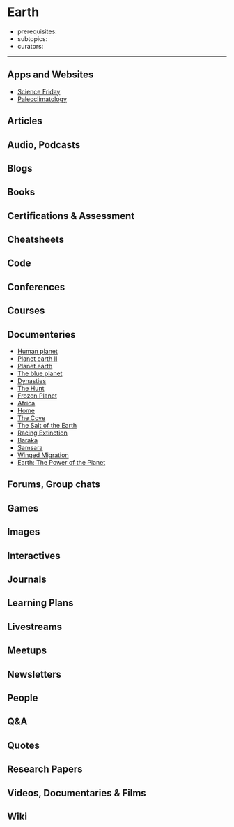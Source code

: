 # Earth

- prerequisites:
- subtopics:
- curators:

------

## Apps and Websites

- [Science Friday](https://www.sciencefriday.com/topics/earth-science/)
- [Paleoclimatology](https://en.wikipedia.org/wiki/Paleoclimatology)

## Articles

## Audio, Podcasts

## Blogs

## Books

## Certifications & Assessment

## Cheatsheets

## Code

## Conferences

## Courses

## Documenteries

- [Human planet](https://letterboxd.com/film/human-planet/)
- [Planet earth II](https://letterboxd.com/film/planet-earth-ii/)
- [Planet earth](https://letterboxd.com/film/planet-earth-2006/)
- [The blue planet](https://letterboxd.com/film/the-blue-planet/)
- [Dynasties](https://letterboxd.com/film/dynasties/)
- [The Hunt](https://letterboxd.com/film/the-hunt-2015/)
- [Frozen Planet](https://letterboxd.com/film/frozen-planet/)
- [Africa](https://letterboxd.com/film/africa-2013/)
- [Home](https://letterboxd.com/film/home-2009/)
- [The Cove](https://letterboxd.com/film/the-cove/)
- [The Salt of the Earth](https://letterboxd.com/film/the-salt-of-the-earth/)
- [Racing Extinction](https://letterboxd.com/film/racing-extinction/)
- [Baraka](https://letterboxd.com/film/baraka/)
- [Samsara](https://letterboxd.com/film/samsara-2011/)
- [Winged Migration](https://letterboxd.com/film/winged-migration/)
- [Earth: The Power of the Planet](https://letterboxd.com/film/earth-the-power-of-the-planet/)

## Forums, Group chats

## Games

## Images

## Interactives

## Journals

## Learning Plans

## Livestreams

## Meetups

## Newsletters

## People

## Q&A

## Quotes

## Research Papers

## Videos, Documentaries & Films

## Wiki
